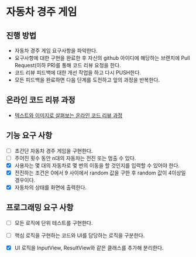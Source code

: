 # 자동차 경주 게임
## 진행 방법
* 자동차 경주 게임 요구사항을 파악한다.
* 요구사항에 대한 구현을 완료한 후 자신의 github 아이디에 해당하는 브랜치에 Pull Request(이하 PR)를 통해 코드 리뷰 요청을 한다.
* 코드 리뷰 피드백에 대한 개선 작업을 하고 다시 PUSH한다.
* 모든 피드백을 완료하면 다음 단계를 도전하고 앞의 과정을 반복한다.

## 온라인 코드 리뷰 과정
* [텍스트와 이미지로 살펴보는 온라인 코드 리뷰 과정](https://github.com/next-step/nextstep-docs/tree/master/codereview)

## 기능 요구 사항
- [ ] 초간단 자동차 경주 게임을 구현한다.
- [ ] 주어진 횟수 동안 n대의 자동차는 전진 또는 멈출 수 있다.
- [x] 사용자는 몇 대의 자동차로 몇 번의 이동을 할 것인지를 입력할 수 있어야 한다. 
- [x] 전진하는 조건은 0에서 9 사이에서 random 값을 구한 후 random 값이 4이상일 경우이다.
- [x] 자동차의 상태를 화면에 출력한다.

## 프로그래밍 요구 사항
- [ ] 모든 로직에 단위 테스트를 구현한다.
- [ ] 핵심 로직을 구현하는 코드와 UI를 담당하는 로직을 구분한다.
- [x] UI 로직을 InputView, ResultView와 같은 클래스를 추가해 분리한다.

